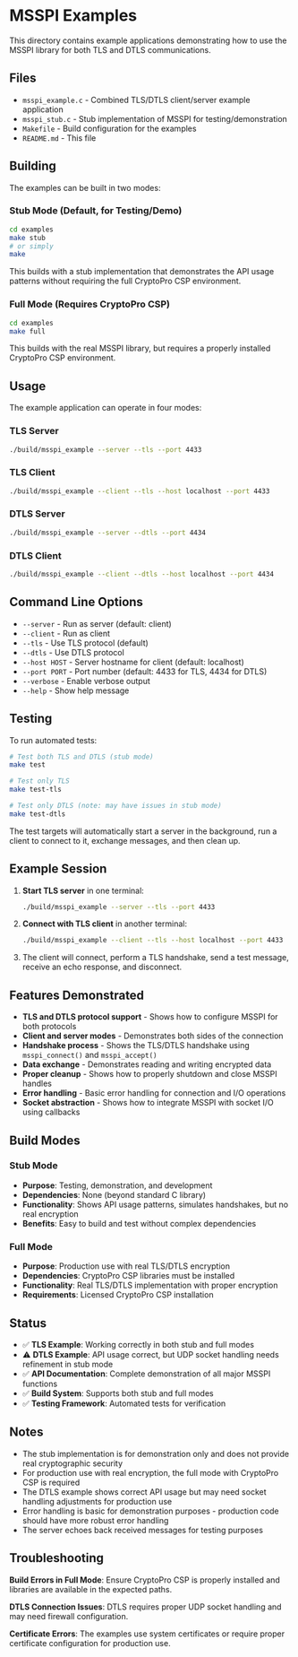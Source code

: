 # MSSPI Examples

This directory contains example applications demonstrating how to use the MSSPI library for both TLS and DTLS communications.

## Files

- `msspi_example.c` - Combined TLS/DTLS client/server example application
- `msspi_stub.c` - Stub implementation of MSSPI for testing/demonstration
- `Makefile` - Build configuration for the examples
- `README.md` - This file

## Building

The examples can be built in two modes:

### Stub Mode (Default, for Testing/Demo)
```bash
cd examples
make stub
# or simply
make
```

This builds with a stub implementation that demonstrates the API usage patterns without requiring the full CryptoPro CSP environment.

### Full Mode (Requires CryptoPro CSP)
```bash
cd examples
make full
```

This builds with the real MSSPI library, but requires a properly installed CryptoPro CSP environment.

## Usage

The example application can operate in four modes:

### TLS Server
```bash
./build/msspi_example --server --tls --port 4433
```

### TLS Client
```bash
./build/msspi_example --client --tls --host localhost --port 4433
```

### DTLS Server
```bash
./build/msspi_example --server --dtls --port 4434
```

### DTLS Client
```bash
./build/msspi_example --client --dtls --host localhost --port 4434
```

## Command Line Options

- `--server` - Run as server (default: client)
- `--client` - Run as client
- `--tls` - Use TLS protocol (default)
- `--dtls` - Use DTLS protocol
- `--host HOST` - Server hostname for client (default: localhost)
- `--port PORT` - Port number (default: 4433 for TLS, 4434 for DTLS)
- `--verbose` - Enable verbose output
- `--help` - Show help message

## Testing

To run automated tests:

```bash
# Test both TLS and DTLS (stub mode)
make test

# Test only TLS
make test-tls

# Test only DTLS (note: may have issues in stub mode)
make test-dtls
```

The test targets will automatically start a server in the background, run a client to connect to it, exchange messages, and then clean up.

## Example Session

1. **Start TLS server** in one terminal:
   ```bash
   ./build/msspi_example --server --tls --port 4433
   ```

2. **Connect with TLS client** in another terminal:
   ```bash
   ./build/msspi_example --client --tls --host localhost --port 4433
   ```

3. The client will connect, perform a TLS handshake, send a test message, receive an echo response, and disconnect.

## Features Demonstrated

- **TLS and DTLS protocol support** - Shows how to configure MSSPI for both protocols
- **Client and server modes** - Demonstrates both sides of the connection
- **Handshake process** - Shows the TLS/DTLS handshake using `msspi_connect()` and `msspi_accept()`
- **Data exchange** - Demonstrates reading and writing encrypted data
- **Proper cleanup** - Shows how to properly shutdown and close MSSPI handles
- **Error handling** - Basic error handling for connection and I/O operations
- **Socket abstraction** - Shows how to integrate MSSPI with socket I/O using callbacks

## Build Modes

### Stub Mode
- **Purpose**: Testing, demonstration, and development
- **Dependencies**: None (beyond standard C library)
- **Functionality**: Shows API usage patterns, simulates handshakes, but no real encryption
- **Benefits**: Easy to build and test without complex dependencies

### Full Mode  
- **Purpose**: Production use with real TLS/DTLS encryption
- **Dependencies**: CryptoPro CSP libraries must be installed
- **Functionality**: Real TLS/DTLS implementation with proper encryption
- **Requirements**: Licensed CryptoPro CSP installation

## Status

- ✅ **TLS Example**: Working correctly in both stub and full modes
- ⚠️ **DTLS Example**: API usage correct, but UDP socket handling needs refinement in stub mode
- ✅ **API Documentation**: Complete demonstration of all major MSSPI functions
- ✅ **Build System**: Supports both stub and full modes
- ✅ **Testing Framework**: Automated tests for verification

## Notes

- The stub implementation is for demonstration only and does not provide real cryptographic security
- For production use with real encryption, the full mode with CryptoPro CSP is required
- The DTLS example shows correct API usage but may need socket handling adjustments for production use
- Error handling is basic for demonstration purposes - production code should have more robust error handling
- The server echoes back received messages for testing purposes

## Troubleshooting

**Build Errors in Full Mode**: Ensure CryptoPro CSP is properly installed and libraries are available in the expected paths.

**DTLS Connection Issues**: DTLS requires proper UDP socket handling and may need firewall configuration.

**Certificate Errors**: The examples use system certificates or require proper certificate configuration for production use.